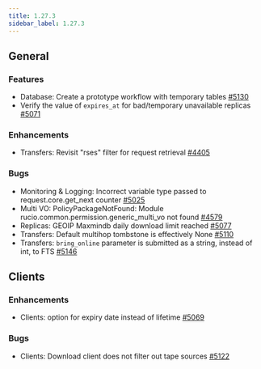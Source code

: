 ```yaml
---
title: 1.27.3
sidebar_label: 1.27.3
---
```


## General

### Features

- Database: Create a prototype workflow with temporary tables [#5130](https://github.com/rucio/rucio/issues/5130)
- Verify the value of `expires_at` for bad/temporary unavailable replicas [#5071](https://github.com/rucio/rucio/issues/5071)

### Enhancements

- Transfers: Revisit "rses" filter for request retrieval [#4405](https://github.com/rucio/rucio/issues/4405)

### Bugs

- Monitoring & Logging: Incorrect variable type passed to request.core.get_next counter [#5025](https://github.com/rucio/rucio/issues/5025)
- Multi VO: PolicyPackageNotFound: Module rucio.common.permission.generic_multi_vo not found [#4579](https://github.com/rucio/rucio/issues/4579)
- Replicas: GEOIP Maxmindb daily download limit reached [#5077](https://github.com/rucio/rucio/issues/5077)
- Transfers: Default multihop tombstone is effectively None [#5110](https://github.com/rucio/rucio/issues/5110)
- Transfers: `bring_online` parameter is submitted as a string, instead of int, to FTS [#5146](https://github.com/rucio/rucio/issues/5146)

## Clients

### Enhancements

- Clients: option for expiry date instead of lifetime [#5069](https://github.com/rucio/rucio/issues/5069)

### Bugs

- Clients: Download client does not filter out tape sources [#5122](https://github.com/rucio/rucio/issues/5122)
